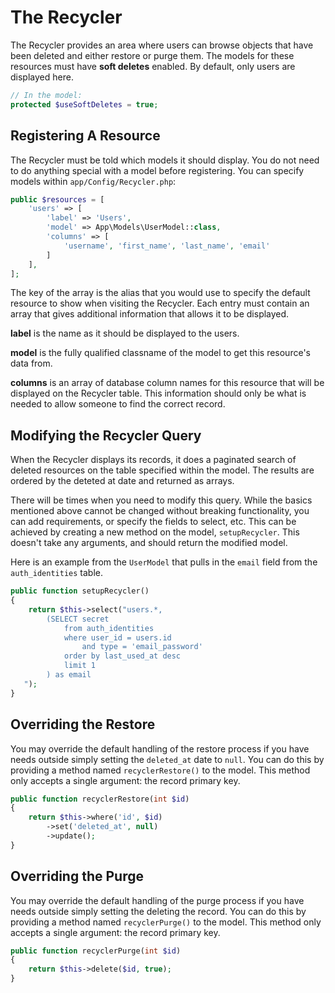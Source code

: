 # The Recycler

The Recycler provides an area where users can browse objects that have been deleted and either restore or purge them. 
The models for these resources must have **soft deletes** enabled. By default, only users are displayed here. 

```php
// In the model:
protected $useSoftDeletes = true;
```

## Registering A Resource

The Recycler must be told which models it should display. You do not need to do anything special with a model
before registering. You can specify models within ``app/Config/Recycler.php``: 

```php
public $resources = [
    'users' => [
        'label' => 'Users',
        'model' => App\Models\UserModel::class,
        'columns' => [
            'username', 'first_name', 'last_name', 'email'
        ]
    ],
];
```

The key of the array is the alias that you would use to specify the default resource to show when visiting the
Recycler. Each entry must contain an array that gives additional information that allows it to be displayed. 

**label** is the name as it should be displayed to the users. 

**model** is the fully qualified classname of the model to get this resource's data from.

**columns** is an array of database column names for this resource that will be displayed on the Recycler table. 
This information should only be what is needed to allow someone to find the correct record. 

## Modifying the Recycler Query

When the Recycler displays its records, it does a paginated search of deleted resources on the table specified
within the model. The results are ordered by the deteted at date and returned as arrays. 

There will be times when you need to modify this query. While the basics mentioned above cannot be changed without
breaking functionality, you can add requirements, or specify the fields to select, etc. This can be achieved by
creating a new method on the model, `setupRecycler`. This doesn't take any arguments, and should return the modified
model. 

Here is an example from the `UserModel` that pulls in the `email` field from the `auth_identities` table.  

```php
public function setupRecycler()
{
    return $this->select("users.*, 
        (SELECT secret 
            from auth_identities 
            where user_id = users.id
                and type = 'email_password'
            order by last_used_at desc 
            limit 1
        ) as email
   ");
}
```

## Overriding the Restore

You may override the default handling of the restore process if you have needs outside simply setting the 
`deleted_at` date to `null`. You can do this by providing a method named `recyclerRestore()` to the model. 
This method only accepts a single argument: the record primary key. 

```php
public function recyclerRestore(int $id) 
{
    return $this->where('id', $id)
        ->set('deleted_at', null)
        ->update();
}
```

## Overriding the Purge

You may override the default handling of the purge process if you have needs outside simply setting the
deleting the record. You can do this by providing a method named `recyclerPurge()` to the model.
This method only accepts a single argument: the record primary key.

```php
public function recyclerPurge(int $id) 
{
    return $this->delete($id, true);
}
```
